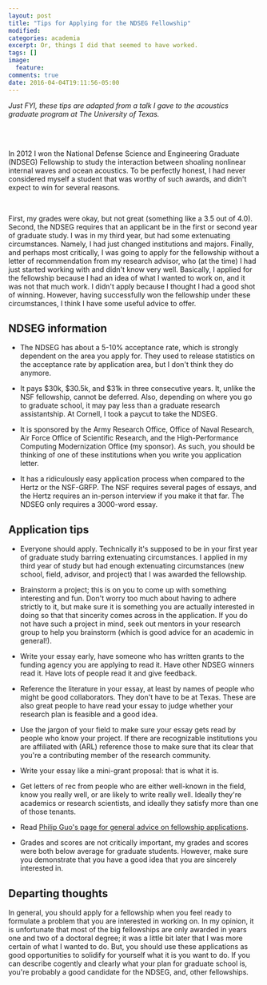 ```yaml
---
layout: post
title: "Tips for Applying for the NDSEG Fellowship"
modified:
categories: academia
excerpt: Or, things I did that seemed to have worked.
tags: []
image:
  feature:
comments: true
date: 2016-04-04T19:11:56-05:00
---
```

_Just FYI, these tips are adapted from a talk I gave to the acoustics graduate program at The University of Texas._   

<br><br>

In 2012 I won the National Defense Science and Engineering Graduate (NDSEG) Fellowship to study the interaction between shoaling nonlinear internal waves and ocean acoustics.  To be perfectly honest, I had never considered myself a student that was worthy of such awards, and didn't expect to win for several reasons.

<br>

First, my grades were okay, but not great (something like a 3.5 out of 4.0).  Second, the NDSEG requires that an applicant be in the first or second year of graduate study.  I was in my third year, but had some extenuating circumstances.  Namely, I had just changed institutions and majors.  Finally, and perhaps most critically, I was going to apply for the fellowship without a letter of recommendation from my research advisor, who (at the time) I had just started working with and didn't know very well.  Basically, I applied for the fellowship because I had an idea of what I wanted to work on, and it was not that much work.  I didn't apply because I thought I had a good shot of winning.  However, having successfully won the fellowship under these circumstances, I think I have some useful advice to offer.


## NDSEG information

* The NDSEG has about a 5-10% acceptance rate, which is strongly dependent on the area you apply for.  They used to release statistics on the acceptance rate by application area, but I don't think they do anymore.

* It pays $30k, $30.5k, and $31k in three consecutive years.  It, unlike the NSF fellowship, cannot be deferred.  Also, depending on where you go to graduate school, it may pay less than a graduate research assistantship.  At Cornell, I took a paycut to take the NDSEG.

* It is sponsored by the Army Research Office, Office of Naval Research, Air Force Office of Scientific Research, and the High-Performance Computing Modernization Office (my sponsor).  As such, you should be thinking of one of these institutions when you write you application letter.

* It has a ridiculously easy application process when compared to the Hertz or the NSF-GRFP.  The NSF requires several pages of essays, and the Hertz requires an in-person interview if you make it that far.  The NDSEG only requires a 3000-word essay.

## Application tips

* Everyone should apply.  Technically it's supposed to be in your first year of graduate study barring extenuating circumstances.  I applied in my third year of study but had enough extenuating circumstances (new school, field, advisor, and project) that I was awarded the fellowship.

* Brainstorm a project; this is on you to come up with something interesting and fun.  Don't worry too much about having to adhere strictly to it, but make sure it is something you are actually interested in doing so that that sincerity comes across in the application.  If you do not have such a project in mind, seek out mentors in your research group to help you brainstorm (which is good advice for an academic in general!).

* Write your essay early, have someone who has written grants to the funding agency you are applying to read it.  Have other NDSEG winners read it.  Have lots of people read it and give feedback.

* Reference the literature in your essay, at least by names of people who might be good collaborators.  They don't have to be at Texas.  These are also great people to have read your essay to judge whether your research plan is feasible and a good idea.

* Use the jargon of your field to make sure your essay gets read by people who know your project.  If there are recognizable institutions you are affiliated with (ARL) reference those to make sure that its clear that you're a contributing member of the research community.

* Write your essay like a mini-grant proposal: that is what it is.

* Get letters of rec from people who are either well-known in the field, know you really well, or are likely to write really well.  Ideally they're academics or research scientists, and ideally they satisfy more than one of those tenants.

* Read [Philip Guo's page for general advice on fellowship applications]( http://www.pgbovine.net/fellowship-tips.htm).

* Grades and scores are not critically important, my grades and scores were both below average for graduate students.  However, make sure you demonstrate that you have a good idea that you are sincerely interested in.

## Departing thoughts

In general, you should apply for a fellowship when you feel ready to formulate a problem that you are interested in working on.  In my opinion, it is unfortunate that most of the big fellowships are only awarded in years one and two of a doctoral degree; it was a little bit later that I was more certain of what I wanted to do.  But, you should use these applications as good opportunities to solidify for yourself what it is you want to do.  If you can describe cogently and clearly what your plan for graduate school is, you're probably a good candidate for the NDSEG, and, other fellowships.

